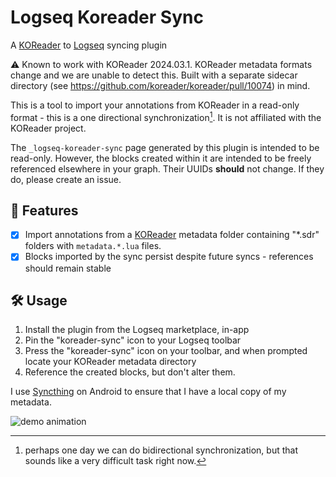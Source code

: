 # Logseq Koreader Sync
A [KOReader](https://koreader.rocks/) to [Logseq](https://logseq.com/) syncing plugin

⚠️ Known to work with KOReader 2024.03.1. KOReader metadata formats change and we are unable to detect this. 
Built with a separate sidecar directory (see https://github.com/koreader/koreader/pull/10074) in mind.


This is a tool to import your annotations from KOReader in a read-only format - this is a one directional synchronization[^1]. It is not affiliated with the KOReader project.

The `_logseq-koreader-sync` page generated by this plugin is intended to be read-only. However, the blocks created within it are intended to be freely referenced elsewhere in your graph. Their UUIDs **should** not change. If they do, please create an issue.

[^1]: perhaps one day we can do bidirectional synchronization, but that sounds like a very difficult task right now. 

## 🚀 Features
- [x] Import annotations from a [KOReader](https://koreader.rocks/) metadata folder containing "*.sdr" folders with `metadata.*.lua` files.
- [x] Blocks imported by the sync persist despite future syncs - references should remain stable

## 🛠️ Usage

1. Install the plugin from the Logseq marketplace, in-app
2. Pin the "koreader-sync" icon to your Logseq toolbar
3. Press the "koreader-sync" icon on your toolbar, and when prompted locate your KOReader metadata directory
4. Reference the created blocks, but don't alter them.

I use [Syncthing](https://syncthing.net/) on Android to ensure that I have a local copy of my metadata.

![demo animation](demo.gif)
